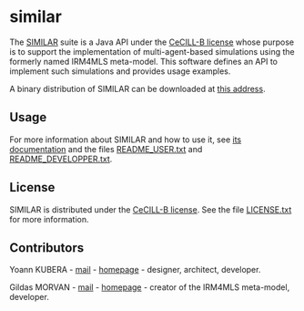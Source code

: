 # similar

The [SIMILAR](http://www.lgi2a.univ-artois.fr/~morvan/similar.html) suite is a Java API under the [CeCILL-B license](http://cecill.info) whose purpose is to support the implementation of multi-agent-based simulations using the formerly named IRM4MLS meta-model. 
This software defines an API to implement such simulations and provides usage examples.

A binary distribution of SIMILAR can be downloaded at [this address](http://www.lgi2a.univ-artois.fr/~morvan/similar.html).

## Usage

For more information about SIMILAR and how to use it, see [its documentation](http://www.lgi2a.univ-artois.fr/~morvan/similar/docs/README.html) and the files [README_USER.txt](https://forge.univ-artois.fr/yoann.kubera/similar/blob/master/README_USER.txt) and [README_DEVELOPPER.txt](https://forge.univ-artois.fr/yoann.kubera/similar/blob/master/README_DEVELOPPER.txt).

## License

SIMILAR is distributed under the [CeCILL-B license](http://cecill.info). See the file  [LICENSE.txt](https://forge.univ-artois.fr/yoann.kubera/similar/blob/master/LICENSE.txt) for more information. 

## Contributors

Yoann KUBERA - [mail](mailto:yoann.kubera@gmail.com) - [homepage](http://yoannkubera.net/) - designer, architect, developer.

Gildas MORVAN - [mail](mailto:gildas.morvan@univ-artois.fr) - [homepage](http://www.lgi2a.univ-artois.fr/~morvan/) - creator of the IRM4MLS meta-model, developer.
